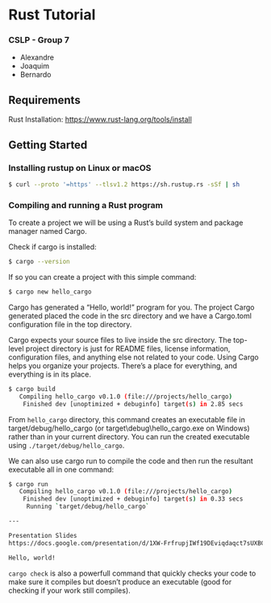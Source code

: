 # Rust Tutorial 

### CSLP - Group 7
- Alexandre
- Joaquim
- Bernardo

## Requirements
Rust Installation: https://www.rust-lang.org/tools/install

## Getting Started

### Installing rustup on Linux or macOS
```bash
$ curl --proto '=https' --tlsv1.2 https://sh.rustup.rs -sSf | sh
```

### Compiling and running a Rust program
To create a project we will be using a Rust’s build system and package manager named Cargo.

Check if cargo is installed:
```bash
$ cargo --version
```
If so you can create a project with this simple command:
```bash
$ cargo new hello_cargo
```
Cargo has generated a “Hello, world!” program for you. The project Cargo generated placed the code in the src directory and we have a Cargo.toml configuration file in the top directory.

Cargo expects your source files to live inside the src directory. The top-level project directory is just for README files, license information, configuration files, and anything else not related to your code. Using Cargo helps you organize your projects. There’s a place for everything, and everything is in its place.

```bash
$ cargo build
   Compiling hello_cargo v0.1.0 (file:///projects/hello_cargo)
    Finished dev [unoptimized + debuginfo] target(s) in 2.85 secs
```
From ``hello_cargo`` directory, this command creates an executable file in target/debug/hello_cargo (or target\debug\hello_cargo.exe on Windows) rather than in your current directory. 
You can run the created executable using ``./target/debug/hello_cargo``.

We can also use cargo run to compile the code and then run the resultant executable all in one command:
```bash
$ cargo run
   Compiling hello_cargo v0.1.0 (file:///projects/hello_cargo)
    Finished dev [unoptimized + debuginfo] target(s) in 0.33 secs
     Running `target/debug/hello_cargo`

---

Presentation Slides
https://docs.google.com/presentation/d/1XW-FrfrupjIWf19DEviqdaqct7sUXBCX20VzrO0Ln7s/edit?usp=sharing

Hello, world!
```

``cargo check`` is also a powerfull command that quickly checks your code to make sure it compiles but doesn’t produce an executable (good for checking if your work still compiles).
